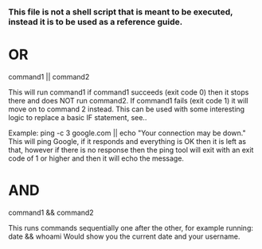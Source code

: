 ### This file is not a shell script that is meant to be executed, instead it is to be used as a reference guide.

# OR

command1 || command2

This will run command1 if command1 succeeds (exit code 0) then it stops there and does NOT run command2.
If command1 fails (exit code 1) it will move on to command 2 instead.
This can be used with some interesting logic to replace a basic IF statement, see..

Example:
ping -c 3 google.com || echo "Your connection may be down."
This will ping Google, if it responds and everything is OK then it is left as that, however if there is no
response then the ping tool will exit with an exit code of 1 or higher and then it will echo the message.

# AND

command1 && command2

This runs commands sequentially one after the other, for example running: date && whoami
Would show you the current date and your username.

